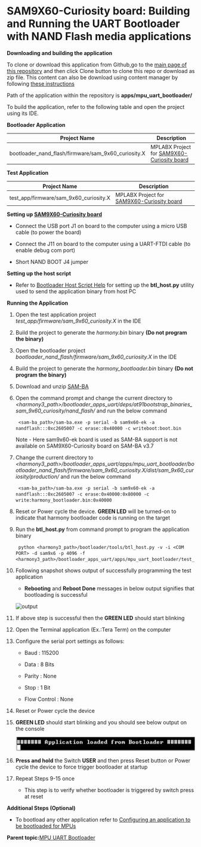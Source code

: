 # SAM9X60-Curiosity board: Building and Running the UART Bootloader with NAND Flash media applications

**Downloading and building the application**

To clone or download this application from Github,go to the [main page of this repository](https://github.com/Microchip-MPLAB-Harmony/bootloader_apps_uart) and then click Clone button to clone this repo or download as zip file. This content can also be download using content manager by following [these instructions](https://github.com/Microchip-MPLAB-Harmony/contentmanager/wiki)

Path of the application within the repository is **apps/mpu\_uart\_bootloader/**

To build the application, refer to the following table and open the project using its IDE.

**Bootloader Application**

|Project Name|Description|
|------------|-----------|
|bootloader\_nand\_flash/firmware/sam\_9x60\_curiosity.X|MPLABX Project for [SAM9X60-Curiosity board](https://www.microchip.com/en-us/development-tool/EV40E67A)|

**Test Application**

|Project Name|Description|
|------------|-----------|
|test\_app/firmware/sam\_9x60\_curiosity.X|MPLABX Project for [SAM9X60-Curiosity board](https://www.microchip.com/en-us/development-tool/EV40E67A)|

**Setting up [SAM9X60-Curiosity board](https://www.microchip.com/en-us/development-tool/EV40E67A)**

-   Connect the USB port J1 on board to the computer using a micro USB cable \(to power the board\)

-   Connect the J11 on board to the computer using a UART-FTDI cable \(to enable debug com port\)

-   Short NAND BOOT J4 jumper


**Setting up the host script**

-   Refer to [Bootloader Host Script Help](GUID-E9768065-2540-409B-AC12-3DA9417F01F5.md) for setting up the **btl\_host.py** utility used to send the application binary from host PC


**Running the Application**

1.  Open the test application project *test\_app/firmware/sam\_9x60\_curiosity.X* in the IDE

2.  Build the project to generate the *harmony.bin* binary **\(Do not program the binary\)**

3.  Open the bootloader project *bootloader\_nand\_flash/firmware/sam\_9x60\_curiosity.X* in the IDE

4.  Build the project to generate the *harmony\_bootloader.bin* binary **\(Do not program the binary\)**

5.  Download and unzip [SAM-BA](https://ww1.microchip.com/downloads/aemDocuments/documents/MPU32/ProductDocuments/SoftwareLibraries/Firmware/sam-ba_v3.7-win32.zip)

6.  Open the command prompt and change the current directory to *<harmony3\_path\>/bootloader\_apps\_uart/deps/at91bootstrap\_binaries\_sam\_9x60\_curiosity/nand\_flash/* and run the below command

    ```
     <sam-ba_path>/sam-ba.exe -p serial -b sam9x60-ek -a nandflash:::0xc2605007 -c erase::0x40000 -c writeboot:boot.bin
    ```

    Note - Here sam9x60-ek board is used as SAM-BA support is not available on SAM9X60-Curiosity board on SAM-BA v3.7

7.  Change the current directory to *<harmony3\_path\>/bootloader\_apps\_uart/apps/mpu\_uart\_bootloader/bootloader\_nand\_flash/firmware/sam\_9x60\_curiosity.X/dist/sam\_9x60\_curiosity/production/* and run the below command

    ```
     <sam-ba_path>/sam-ba.exe -p serial -b sam9x60-ek -a nandflash:::0xc2605007 -c erase:0x40000:0x80000 -c write:harmony_bootloader.bin:0x40000
    ```

8.  Reset or Power cycle the device. **GREEN LED** will be turned-on to indicate that harmony bootloader code is running on the target

9.  Run the **btl\_host.py** from command prompt to program the application binary

    ```
     python <harmony3_path>/bootloader/tools/btl_host.py -v -i <COM PORT> -d sam9x6 -p 4096 -f <harmony3_path>/bootloader_apps_uart/apps/mpu_uart_bootloader/test_app/firmware/sam_9x60_curiosity.X/dist/sam_9x60_curiosity/production/harmony.bin
    ```

10. Following snapshot shows output of successfully programming the test application

    -   **Rebooting** and **Reboot Done** messages in below output signifies that bootloading is successful

    ![output](GUID-9D45B2EF-7159-4DF7-BC6F-3C43C2113B07-low.png)

11. If above step is successful then the **GREEN LED** should start blinking

12. Open the Terminal application \(Ex.:Tera Term\) on the computer

13. Configure the serial port settings as follows:

    -   Baud : 115200

    -   Data : 8 Bits

    -   Parity : None

    -   Stop : 1 Bit

    -   Flow Control : None

14. Reset or Power cycle the device

15. **GREEN LED** should start blinking and you should see below output on the console

    ![output](GUID-C0E09981-638D-4E07-BEF3-E824729526B3-low.png)

16. **Press and hold** the Switch **USER** and then press Reset button or Power cycle the device to force trigger bootloader at startup

17. Repeat Steps 9-15 once

    -   This step is to verify whether bootloader is triggered by switch press at reset


**Additional Steps \(Optional\)**

-   To bootload any other application refer to [Configuring an application to be bootloaded for MPUs](GUID-57C8A7B4-96A6-423A-B97A-BA730219FFCC.md)


**Parent topic:**[MPU UART Bootloader](GUID-E167DF03-E869-4A4B-B26A-E630383F5654.md)

